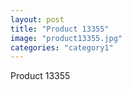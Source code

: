 ```yaml
---
layout: post
title: "Product 13355"
image: "product13355.jpg"
categories: "category1"
---
```

Product 13355
